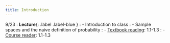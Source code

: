```yaml
---
title: Introduction
---
```


9/23
: **Lecture**{: .label .label-blue } 
: - Introduction to class
: - Sample spaces and the naive definition of probability
: - [Textbook reading](https://drive.google.com/file/d/1VmkAAGOYCTORq1wxSQqy255qLJjTNvBI/view?usp=sharing): 1.1-1.3
: - [Course reader](https://vitercik.github.io/120notes/intro.html): 1.1-1.3